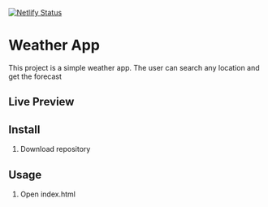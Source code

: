 
[![Netlify Status](https://api.netlify.com/api/v1/badges/1558a65d-581c-4a6b-bf4d-d2ebf4cac9f5/deploy-status)](https://app.netlify.com/sites/elated-aryabhata-1e3ef1/deploys)

# Weather App

This project is a simple weather app. The user can search any location and get the forecast

## Live Preview


## Install
1. Download repository

## Usage
1. Open index.html
